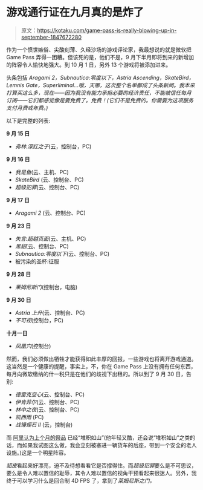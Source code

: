 # 游戏通行证在九月真的是炸了

> 原文：<https://kotaku.com/game-pass-is-really-blowing-up-in-september-1847672280>

作为一个愤世嫉俗、尖酸刻薄、久经沙场的游戏评论家，我最想说的就是微软把 Game Pass 弄得一团糟。但该死的是，他们不是，9 月下半月即将到来的新增加的阵容令人愉快地强大。到 10 月 1 日，另外 13 个游戏将被添加进来。



头条包括 *Aragami 2，Subnautica:零度以下，Astria Ascending，SkateBird，Lemnis Gate，Superliminal...哦，天哪，这次整个名单都成了头条新闻。我本来打算买这么多，现在——因为我没有能力承担必要的经济责任，不能被信任每月订阅——它们都感觉像是要免费了。免费！(它们不是免费的。你需要为这项服务支付月费或年费。)*

以下是完整的列表:

**9 月 15 日**

*   *弗林:深红之子*(云，控制台，PC)

**9 月 16 日**

*   *我是鱼*(云、主机、PC)
*   *SkateBird* (云、控制台、PC)
*   *超级犯罪*(云、控制台、PC)

**9 月 17 日**

*   *Aragami 2* (云、控制台、PC)

**9 月 23 日**

*   *失言:超越页面*(云、主机、PC)
*   *黑貂*(云、控制台、PC)
*   *Subnautica:零度以下*(云、控制台、PC)
*   被污染的圣杯:征服

**9 月 28 日**

*   *莱姆尼斯门*(控制台，电脑)

**9 月 30 日**

*   *Astria 上升*(云、控制台、PC)
*   *不可视*(控制台，PC)

**十月一日**

*   *凤凰穴*(控制台)

然而，我们必须做出牺牲才能获得如此丰厚的回报，一些游戏也将离开游戏通道。这当然是一个健康的提醒，事实上，不，你在 Game Pass 上没有拥有任何东西，每月向微软缴纳的什一税只是在他们的歧视下出租的。所以到了 9 月 30 日，告别:

*   *德雷克空心*(云、控制台、PC)
*   *伊肯菲尔*(云、控制台、PC)
*   *林中之夜*(云、控制台、PC)
*   *凯西雨* (PC)
*   *战锤蛭石 II* (云，控制台)

而 [阿里认为上个月的祭品](https://kotaku.com/the-late-summer-game-pass-lineup-is-stacked-1847500267) 已经“堆积如山”(他年轻又酷，还会说“堆积如山”之类的话，而如果我试图这么做，我会立刻被塞进一辆货车的后座，带到一个安全的老人设施。)这是一个明星阵容。

*貂皮*看起来好漂亮，迫不及待想看看它是否撑得住。而*超级犯罪*要么是不可思议，要么是令人难以置信的耻辱，其令人难以置信的视角干预看起来很迷人。另外，我终于可以学习什么是回合制 4D FPS 了，拿到了*莱姆尼斯之门。*